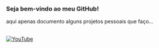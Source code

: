 ### Seja bem-vindo ao meu GitHub!

aqui apenas documento alguns projetos pessoais que faço...

<br/>

<a href="https://www.youtube.com/@PorkynPlay">
  <img src="https://img.shields.io/badge/YouTube-FF0000?style=for-the-badge&logo=youtube&logoColor=white" alt="YouTube"/>
</a>
